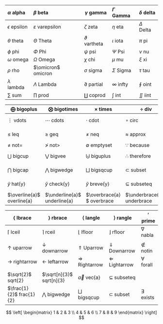 

| $\alpha$     alpha      | $\beta$     beta             | $\gamma$     gamma      | $\Gamma$    Gamma | $\delta$     delta |
| :---------------------- | :--------------------------- | ----------------------- | :---------------- | :----------------- |
| $\epsilon$      epsilon | $\varepsilon$     varepsilon | $\zeta$    zeta         | $\eta$    eta     | $\Delta$    Delta  |
| $\theta$     theta      | $\Theta$    Theta            | $\vartheta$    vartheta | $\iota$    iota   | $\pi$     pi       |
| $\phi$     phi          | $\Phi$    Phi                | $\psi$    psi           | $\Psi$    Psi     | $\nu$    nu        |
| $\omega$     omega      | $\Omega$    Omega            | $\chi$    chi           | $\mu$    mu       | $\xi$    xi        |
| $\rho$      rho         | $\omicron$     omicron       | $\sigma$    sigma       | $\Sigma$    Sigma | $\tau$    tau      |
| $\lambda$     lambda    | $\Lambda$    Lambda          | $\partial$    partial   | $\infty$   infty  | $\oint$   oint     |
| $\sum$   sum            | $\prod$   prod               | $\coprod$    coprod     | $\int$    int     | $\iint$   iint     |



| $\bigoplus$    bigoplus       | $\bigotimes$    bigotimes       | $\times$    times              | $\div$    div                | $\pm$    pm         |
| ----------------------------- | ------------------------------- | ------------------------------ | ---------------------------- | ------------------- |
| $\vdots$       vdots          | $\cdots$     cdots              | $\cdot$      cdot              | $\circ$	  circ            | $\nabla$   nabla    |
| $\leq$     leq                | $\geq$       geq                | $\neq$     neq                 | $\approx$     approx         | $\equiv$    equiv   |
| $\not=$     not=              | $\not>$       not>              | $\emptyset$     emptyset       | $\because$    because        | $\in$      in       |
| $\bigcup$    bigcup           | $\bigvee$       bigvee          | $\biguplus$    biguplus        | $\therefore$    therefore    | $\notin$      notin |
| $\bigcap$    bigcap           | $\bigwedge$       bigwedge      | $\bigsqcup$    bigsqcup        | $\subset$     subset         | $\forall$    forall |
| $\hat{y}$     hat{y}          | $\check{y}$        check{y}     | $\breve{y}$     breve{y}       | $\subseteq$     subseteq     | $\exists$    exists |
| $\overline{a}$    overline{a} | $\underline{a}$    underline{a} | $\overbrace{a}  $    overbrace | $\underbrace{a}$  underbrace |                     |



| $\lbrace$    lbrace         | $\rbrace$    rbrace            | $\langle$    langle         | $\rangle$    rangle        | $\prime$    prime   |
| --------------------------- | ------------------------------ | --------------------------- | -------------------------- | ------------------- |
| $\lceil$       lceil        | $\rceil$     rceil             | $\lfloor$      lfloor       | $\rfloor$	  rfloor      | $\nabla$   nabla    |
|                             |                                |                             |                            |                     |
| $\uparrow$     uparrow      | $\downarrow$       downarrow   | $\Uparrow$     Uparrow      | $\Downarrow$    Downarrow  | $\notin$      notin |
| $\rightarrow$    rightarrow | $\leftarrow$       leftarrow   | $\Rightarrow$    Rightarrow | $\Leftarrow$    Lightarrow | $\forall$    forall |
|                             |                                |                             |                            |                     |
| $\sqrt{2}$     sqrt{2}      | $\sqrt[n]{3}$       sqrt[n]{3} | $\vec{a}$     vec{a}        | $\subseteq$     subseteq   |                     |
| $\frac{1}{2}$    frac{1}{2} | $\bigwedge$       bigwedge     | $\bigsqcup$    bigsqcup     | $\subset$     subset       | $\exists$    exists |


$$
\left[
\begin{matrix}
1 & 2 & 3 \\
4 & 5 & 6 \\
7 & 8 & 9 
\end{matrix}
\right]
$$

